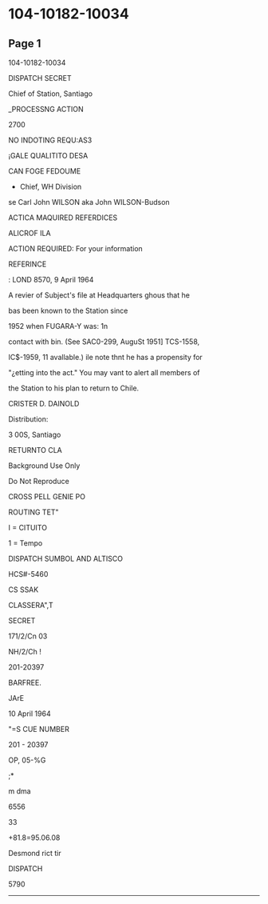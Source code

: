 # 104-10182-10034

## Page 1

104-10182-10034

DISPATCH SECRET

Chief of Station, Santiago

_PROCESSNG ACTION

2700

NO INDOTING REQU:AS3

¡GALE QUALITITO DESA

CAN FOGE FEDOUME

* Chief, WH Division

se Carl John WILSON aka John WILSON-Budson

ACTICA MAQUIRED REFERDICES

ALICROF ILA

ACTION REQUIRED: For your information

REFERINCE

: LOND 8570, 9 April 1964

A revier of Subject's file at Headquarters ghous that he

bas been known to the Station since

1952 when FUGARA-Y was: 1n

contact with bin. (See SAC0-299, AuguSt 1951] TCS-1558,

IC$-1959, 11 avallable.) ile note thnt he has a propensity for

"¿etting into the act." You may vant to alert all members of

the Station to his plan to return to Chile.

CRISTER D. DAINOLD

Distribution:

3 00S, Santiago

RETURNTO CLA

Background Use Only

Do Not Reproduce

CROSS PELL GENIE PO

ROUTING TET"

I = CITUITO

1 = Tempo

DISPATCH SUMBOL AND ALTISCO

HCS#-5460

CS SSAK

CLASSERA",T

SECRET

171/2/Cn 03

NH/2/Ch !

201-20397

BARFREE.

JArE

10 April 1964

"=S CUE NUMBER

201 - 20397

OP, 05-%G

;*

m dma

6556

33

+81.8=95.06.08

Desmond rict tir

DISPATCH

5790

---

